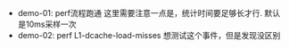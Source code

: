 - demo-01: perf流程跑通 这里需要注意一点是，统计时间要足够长才行. 默认是10ms采样一次
- demo-02: perf L1-dcache-load-misses 想测试这个事件，但是发现没区别
